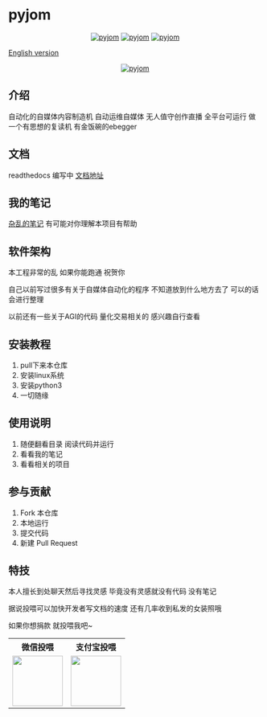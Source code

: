 # pyjom

<p align="center">
    <a href="https://github.com/James4Ever0/pyjom"><img alt="pyjom" src="https://visitor-badge.glitch.me/badge?page_id=James4Ever0.pyjom"></a>
    <a href="https://github.com/James4Ever0/pyjom"><img alt="pyjom" src="https://img.shields.io/github/stars/James4Ever0/pyjom.svg"></a>
    <a href="https://github.com/James4Ever0/pyjom/releases"><img alt="pyjom" src="https://img.shields.io/github/release/James4Ever0/pyjom.svg"></a>
</p>

[English version](./README.en.md)

<p align="center">
  <a href="https://pyjom.readthedocs.io/en/latest/">
    <img src="https://tse4-mm.cn.bing.net/th/id/OIP-C.g0coL4omeFEhXvTh5rxedAHaKZ?pid=ImgDet&rs=1" alt="pyjom">
  </a>
</p>

## 介绍

自动化的自媒体内容制造机 自动运维自媒体 无人值守创作直播 全平台可运行 做一个有思想的复读机 有金饭碗的ebegger

## 文档

readthedocs 编写中 [文档地址](https://pyjom.readthedocs.io/en/latest/)

## 我的笔记

[杂乱的笔记](https://github.com/James4Ever0/notes) 有可能对你理解本项目有帮助

## 软件架构

本工程非常的乱 如果你能跑通 祝贺你

自己以前写过很多有关于自媒体自动化的程序 不知道放到什么地方去了 可以的话会进行整理

以前还有一些关于AGI的代码 量化交易相关的 感兴趣自行查看

## 安装教程

1.  pull下来本仓库
2.  安装linux系统
3.  安装python3
4.  一切随缘

## 使用说明

1.  随便翻看目录 阅读代码并运行
2.  看看我的笔记
3.  看看相关的项目

## 参与贡献

1.  Fork 本仓库
2.  本地运行
3.  提交代码
4.  新建 Pull Request


## 特技

本人擅长到处聊天然后寻找灵感 毕竟没有灵感就没有代码 没有笔记

据说投喂可以加快开发者写文档的速度 还有几率收到私发的女装照哦

如果你想捐款 就投喂我吧~

<table border="0">
  <tr>
    <th>微信投喂</th>
    <th>支付宝投喂</th>
  </tr>
  <tr>
    <td><img width="100" height="100" src="https://api.qrserver.com/v1/create-qr-code/?size=300x300&data=wxp://f2f0V92qUQI0aBO5PXtWezujxMm-C1KFub6qCi1Obt3cn1KjZqDPqoWKn8ICCcwdt8zU"></td>
    <td><img width="100" height="100" src="https://api.qrserver.com/v1/create-qr-code/?size=300x300&data=https://qr.alipay.com/tsx10243tdewwaxrvullge8"></td>
  </tr>
</table>
